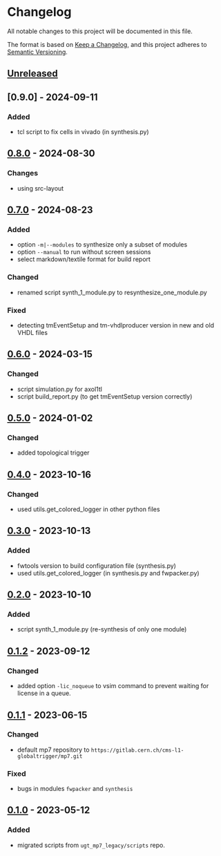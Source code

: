 # Changelog

All notable changes to this project will be documented in this file.

The format is based on [Keep a Changelog](https://keepachangelog.com/en/1.0.0/),
and this project adheres to [Semantic Versioning](https://semver.org/spec/v2.0.0.html).

## [Unreleased]

## [0.9.0] - 2024-09-11

### Added
- tcl script to fix cells in vivado (in synthesis.py)

## [0.8.0] - 2024-08-30

### Changes
- using src-layout

## [0.7.0] - 2024-08-23

### Added
- option `-m|--modules` to synthesize only a subset of modules
- option `--manual` to run without screen sessions
- select markdown/textile format for build report

### Changed
- renamed script synth_1_module.py to resynthesize_one_module.py

### Fixed
- detecting tmEventSetup and tm-vhdlproducer version in new and old VHDL files

## [0.6.0] - 2024-03-15

### Changed
- script simulation.py for axol1tl
- script build_report.py (to get tmEventSetup version correctly)

## [0.5.0] - 2024-01-02

### Changed
- added topological trigger

## [0.4.0] - 2023-10-16

### Changed
- used utils.get_colored_logger in other python files

## [0.3.0] - 2023-10-13

### Added
- fwtools version to build configuration file (synthesis.py)
- used utils.get_colored_logger (in synthesis.py and fwpacker.py)

## [0.2.0] - 2023-10-10

### Added
- script synth_1_module.py (re-synthesis of only one module)

## [0.1.2] - 2023-09-12

### Changed
- added option `-lic_noqueue` to vsim command to prevent waiting for license in a queue.

## [0.1.1] - 2023-06-15

### Changed
- default mp7 repository to `https://gitlab.cern.ch/cms-l1-globaltrigger/mp7.git`

### Fixed
- bugs in modules `fwpacker` and `synthesis`

## [0.1.0] - 2023-05-12

### Added
- migrated scripts from `ugt_mp7_legacy/scripts` repo.

[Unreleased]: https://github.com/cms-l1-globaltrigger/ugt-fwtools/compare/0.8.0...HEAD
[0.8.0]: https://github.com/cms-l1-globaltrigger/ugt-fwtools/compare/0.7.0...0.8.0
[0.7.0]: https://github.com/cms-l1-globaltrigger/ugt-fwtools/compare/0.6.0...0.7.0
[0.6.0]: https://github.com/cms-l1-globaltrigger/ugt-fwtools/compare/0.5.0...0.6.0
[0.5.0]: https://github.com/cms-l1-globaltrigger/ugt-fwtools/compare/0.4.0...0.5.0
[0.4.0]: https://github.com/cms-l1-globaltrigger/ugt-fwtools/compare/0.3.0...0.4.0
[0.3.0]: https://github.com/cms-l1-globaltrigger/ugt-fwtools/compare/0.2.0...0.3.0
[0.2.0]: https://github.com/cms-l1-globaltrigger/ugt-fwtools/compare/0.1.2...0.2.0
[0.1.2]: https://github.com/cms-l1-globaltrigger/ugt-fwtools/compare/0.1.1...0.1.2
[0.1.1]: https://github.com/cms-l1-globaltrigger/ugt-fwtools/compare/0.1.0...0.1.1
[0.1.0]: https://github.com/cms-l1-globaltrigger/ugt-fwtools/releases/tag/0.1.0
